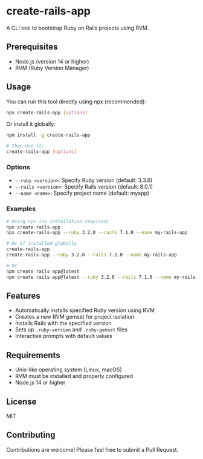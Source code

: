 # create-rails-app

A CLI tool to bootstrap Ruby on Rails projects using RVM.

## Prerequisites

- Node.js (version 14 or higher)
- RVM (Ruby Version Manager)

## Usage

You can run this tool directly using npx (recommended):

```bash
npx create-rails-app [options]
```

Or install it globally:

```bash
npm install -g create-rails-app

# Then use it:
create-rails-app [options]
```

### Options

- `--ruby <version>`: Specify Ruby version (default: 3.3.6)
- `--rails <version>`: Specify Rails version (default: 8.0.1)
- `--name <name>`: Specify project name (default: myapp)

### Examples

```bash
# Using npx (no installation required)
npx create-rails-app
npx create-rails-app --ruby 3.2.0 --rails 7.1.0 --name my-rails-app

# Or if installed globally
create-rails-app
create-rails-app --ruby 3.2.0 --rails 7.1.0 --name my-rails-app

# Or
npm create rails-app@latest
npm create rails-app@latest --ruby 3.2.0 --rails 7.1.0 --name my-rails-app

```

## Features

- Automatically installs specified Ruby version using RVM
- Creates a new RVM gemset for project isolation
- Installs Rails with the specified version
- Sets up `.ruby-version` and `.ruby-gemset` files
- Interactive prompts with default values

## Requirements

- Unix-like operating system (Linux, macOS)
- RVM must be installed and properly configured
- Node.js 14 or higher

## License

MIT

## Contributing

Contributions are welcome! Please feel free to submit a Pull Request.

